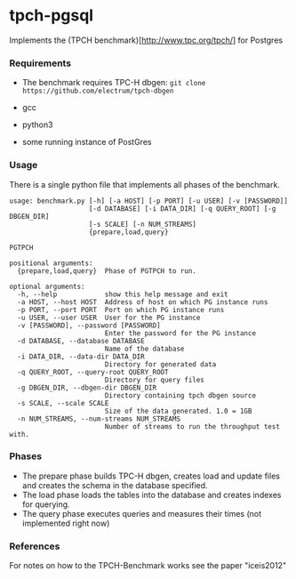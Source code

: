 # tpch-pgsql
Implements the (TPCH benchmark)[http://www.tpc.org/tpch/] for Postgres

### Requirements
* The benchmark requires TPC-H dbgen:
`git clone https://github.com/electrum/tpch-dbgen`

* gcc
* python3
* some running instance of PostGres


### Usage
There is a single python file that implements all phases of the benchmark.

```
usage: benchmark.py [-h] [-a HOST] [-p PORT] [-u USER] [-v [PASSWORD]]
                    [-d DATABASE] [-i DATA_DIR] [-q QUERY_ROOT] [-g DBGEN_DIR]
                    [-s SCALE] [-n NUM_STREAMS]
                    {prepare,load,query}

PGTPCH

positional arguments:
  {prepare,load,query}  Phase of PGTPCH to run.

optional arguments:
  -h, --help            show this help message and exit
  -a HOST, --host HOST  Address of host on which PG instance runs
  -p PORT, --port PORT  Port on which PG instance runs
  -u USER, --user USER  User for the PG instance
  -v [PASSWORD], --password [PASSWORD]
                        Enter the password for the PG instance
  -d DATABASE, --database DATABASE
                        Name of the database
  -i DATA_DIR, --data-dir DATA_DIR
                        Directory for generated data
  -q QUERY_ROOT, --query-root QUERY_ROOT
                        Directory for query files
  -g DBGEN_DIR, --dbgen-dir DBGEN_DIR
                        Directory containing tpch dbgen source
  -s SCALE, --scale SCALE
                        Size of the data generated. 1.0 = 1GB
  -n NUM_STREAMS, --num-streams NUM_STREAMS
                        Number of streams to run the throughput test with.
```

### Phases
* The prepare phase builds TPC-H dbgen, creates load and update files and creates the schema in the database specified. 
* The load phase loads the tables into the database and creates indexes for querying.
* The query phase executes queries and measures their times (not implemented right now)

### References

For notes on how to the TPCH-Benchmark works see the paper "iceis2012"
